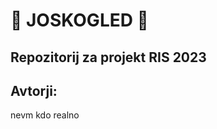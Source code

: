 # 👀 JOSKOGLED 👀  

## Repozitorij za projekt RIS 2023

## Avtorji:

nevm kdo realno

<!-- ![SLIKICA](./docs/image.png) -->